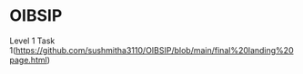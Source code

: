 # OIBSIP
Level 1
Task 1(https://github.com/sushmitha3110/OIBSIP/blob/main/final%20landing%20page.html)

